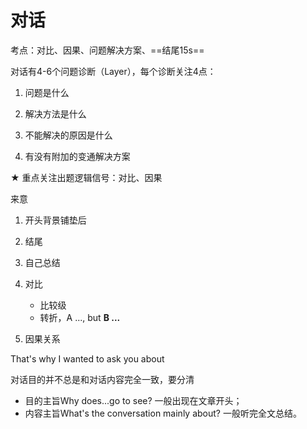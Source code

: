 # 对话

考点：对比、因果、问题解决方案、==结尾15s==

对话有4-6个问题诊断（Layer），每个诊断关注4点：

1. 问题是什么

2. 解决方法是什么

3. 不能解决的原因是什么

4. 有没有附加的变通解决方案

★ 重点关注出题逻辑信号：对比、因果 



来意

1. 开头背景铺垫后
2. 结尾
3. 自己总结



1. 对比
   - 比较级
   - 转折，A ..., but **B ...**
2. 因果关系

That's why I wanted to ask you about



对话目的并不总是和对话内容完全一致，要分清

- 目的主旨Why does...go to see? 一般出现在文章开头； 
- 内容主旨What's  the conversation mainly about? 一般听完全文总结。